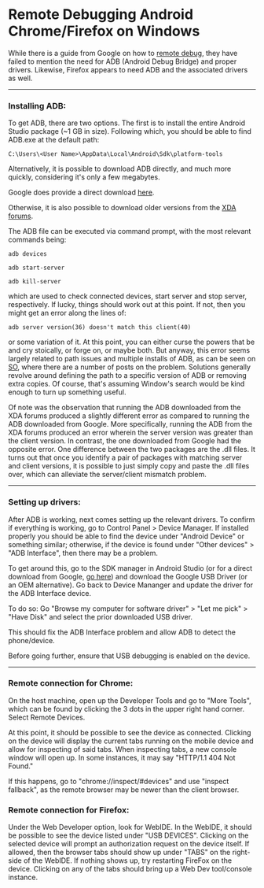 # Remote Debugging Android Chrome/Firefox on Windows

While there is a guide from Google on how to [remote debug](https://developers.google.com/web/tools/chrome-devtools/remote-debugging/), they have failed to mention the need for ADB (Android Debug Bridge) and proper drivers. Likewise, Firefox appears to need ADB and the associated drivers as well.

----

### Installing ADB:

To get ADB, there are two options. The first is to install the entire Android Studio package (~1 GB in size). Following which, you should be able to find ADB.exe at the default path:

`C:\Users\<User Name>\AppData\Local\Android\Sdk\platform-tools
`

Alternatively, it is possible to download ADB directly, and much more quickly, considering it's only a few megabytes.

Google does provide a direct download [here](https://developer.android.com/studio/releases/platform-tools#downloads).

Otherwise, it is also possible to download older versions from the [XDA forums](https://forum.xda-developers.com/showthread.php?t=2317790).

The ADB file can be executed via command prompt, with the most relevant commands being:

`adb devices`

`adb start-server` 

`adb kill-server`

which are used to check connected devices, start server and stop server, respectively. If lucky, things should work out at this point. If not, then you might get an error along the lines of:

`adb server version(36) doesn't match this client(40)`

or some variation of it. At this point, you can either curse the powers that be and cry stoically, or forge on, or maybe both. But anyway, this error seems largely related to path issues and multiple installs of ADB, as can be seen on [SO](https://stackoverflow.com/questions/53067917/adb-server-version-39-doesnt-match-this-client-40-killing-adb-server-di), where there are a number of posts on the problem. Solutions generally revolve around defining the path to a specific version of ADB or removing extra copies. Of course, that's assuming Window&#39;s search would be kind enough to turn up something useful.

Of note was the observation that running the ADB downloaded from the XDA forums produced a slightly different error as compared to running the ADB downloaded from Google. More specifically, running the ADB from the XDA forums produced an error wherein the server version was greater than the client version. In contrast, the one downloaded from Google had the opposite error. One difference between the two packages are the .dll files. It turns out that once you identify a pair of packages with matching server and client versions, it is possible to just simply copy and paste the .dll files over, which can alleviate the server/client mismatch problem. 

----

### Setting up drivers:

After ADB is working, next comes setting up the relevant drivers. To confirm if everything is working, go to Control Panel > Device Manager. If installed properly you should be able to find the device under "Android Device" or something similar; otherwise, if the device is found under "Other devices" > "ADB Interface&#34;, then there may be a problem.

To get around this, go to the SDK manager in Android Studio (or for a direct download from Google, [go here](https://developer.android.com/studio/run/win-usb)) and download the Google USB Driver (or an OEM alternative). Go back to Device Mananger and update the driver for the ADB Interface device.

To do so:
Go "Browse my computer for software driver" > "Let me pick" > "Have Disk" and select the prior downloaded USB driver.

This should fix the ADB Interface problem and allow ADB to detect the phone/device.

Before going further, ensure that USB debugging is enabled on the device.

----

### Remote connection for Chrome:

On the host machine, open up the Developer Tools and go to "More Tools", which can be found by clicking the 3 dots in the upper right hand corner. Select Remote Devices.

At this point, it should be possible to see the device as connected. Clicking on the device will display the current tabs running on the mobile device and allow for inspecting of said tabs. When inspecting tabs, a new console window will open up. In some instances, it may say "HTTP/1.1 404 Not Found."

If this happens, go to "chrome://inspect/#devices" and use "inspect fallback", as the remote browser may be newer than the client browser.

### Remote connection for Firefox:

Under the Web Developer option, look for WebIDE. In the WebIDE, it should be possible to see the device listed under "USB DEVICES". Clicking on the selected device will prompt an authorization request on the device itself. If allowed, then the browser tabs should show up under "TABS" on the right-side of the WebIDE. If nothing shows up, try restarting FireFox on the device. Clicking on any of the tabs should bring up a Web Dev tool/console instance.
